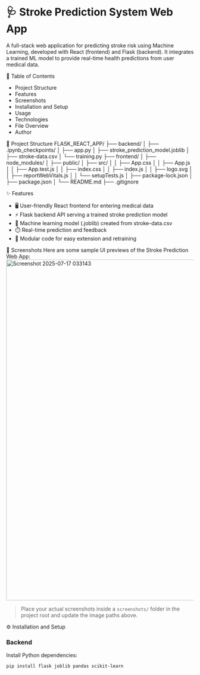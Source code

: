 # 🩺 Stroke Prediction System Web App

A full-stack web application for predicting stroke risk using Machine Learning, developed with React (frontend) and Flask (backend). It integrates a trained ML model to provide real-time health predictions from user medical data.

📑 Table of Contents
- Project Structure
- Features
- Screenshots
- Installation and Setup
- Usage
- Technologies
- File Overview
- Author

📂 Project Structure
FLASK_REACT_APP/
├── backend/
│   ├── .ipynb_checkpoints/
│   ├── app.py
│   ├── stroke_prediction_model.joblib
│   ├── stroke-data.csv
│   └── training.py
├── frontend/
│   ├── node_modules/
│   ├── public/
│   ├── src/
│   │   ├── App.css
│   │   ├── App.js
│   │   ├── App.test.js
│   │   ├── index.css
│   │   ├── index.js
│   │   ├── logo.svg
│   │   ├── reportWebVitals.js
│   │   └── setupTests.js
│   ├── package-lock.json
│   ├── package.json
│   └── README.md
├── .gitignore

✨ Features
- 🖥️ User-friendly React frontend for entering medical data  
- ⚡ Flask backend API serving a trained stroke prediction model  
- 🤖 Machine learning model (.joblib) created from stroke-data.csv  
- ⏱️ Real-time prediction and feedback  
- 🔧 Modular code for easy extension and retraining  

📸 Screenshots
Here are some sample UI previews of the Stroke Prediction Web App:
<img width="1884" height="913" alt="Screenshot 2025-07-17 033143" src="https://github.com/user-attachments/assets/12c33a87-5ccb-4b1e-8fb8-ef7f554a57b1" />


> Place your actual screenshots inside a `screenshots/` folder in the project root and update the image paths above.

⚙️ Installation and Setup
### Backend
Install Python dependencies:
```bash
pip install flask joblib pandas scikit-learn
